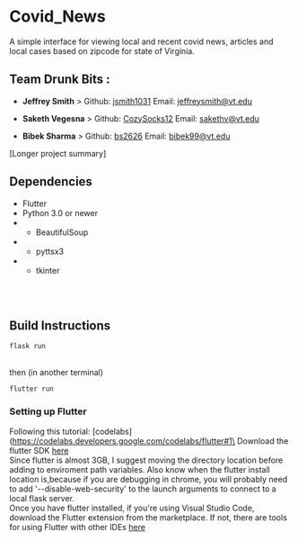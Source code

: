 # Covid_News
A simple interface for viewing local and recent covid news, articles and local cases based on zipcode for state of Virginia.

## Team Drunk Bits :
* **Jeffrey Smith** > Github: [jsmith1031](https://github.com/jsmith1031)
Email: [jeffreysmith@vt.edu](mailto::jeffreysmith@vt.edu)

* **Saketh Vegesna** >  Github: [CozySocks12](https://github.com/CozySocks12)
Email: [sakethv@vt.edu](mailto::sakethv@vt.edu)

* **Bibek Sharma** > Github: [bs2626](https://github.com/bs2626)
Email: [bibek99@vt.edu](mailto::bibek99@vt.edu)

[Longer project summary]

## Dependencies

* Flutter
* Python 3.0 or newer
* * BeautifulSoup
* * pyttsx3
* * tkinter

<br></br>
## Build Instructions

```
flask run
```
\
then (in another terminal)
```
flutter run
```


### Setting up Flutter

Following this tutorial: [codelabs](https://codelabs.developers.google.com/codelabs/flutter#1\
Download the flutter SDK  [here](https://docs.flutter.dev/get-started/install)\
Since flutter is almost 3GB, I suggest moving the directory location before adding to enviroment path variables. Also know when the flutter install location is,because if you are debugging in chrome, you will probably need to add '--disable-web-security' to the launch arguments to connect to a local flask server.\
Once you have flutter installed, if you're using Visual Studio Code, download the Flutter extension from the marketplace. If not, there are tools for using Flutter with other IDEs  [here](https://docs.flutter.dev/get-started/test-drive?tab=terminal)

